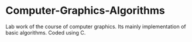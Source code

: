 # Computer-Graphics-Algorithms
Lab work of the course of computer graphics. Its mainly implementation of basic algorithms. Coded using C.
